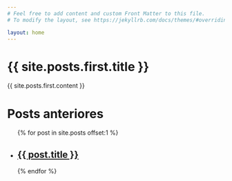 ```yaml
---
# Feel free to add content and custom Front Matter to this file.
# To modify the layout, see https://jekyllrb.com/docs/themes/#overriding-theme-defaults

layout: home
---
```


<h1>{{ site.posts.first.title }}</h1>
{{ site.posts.first.content }}

<h1>Posts anteriores</h1>
<ul>
{% for post in site.posts offset:1 %}
  <li>
    <h2><a href="{{ post.url }}">{{ post.title }}</a></h2>
  </li>
{% endfor %}
</ul>
